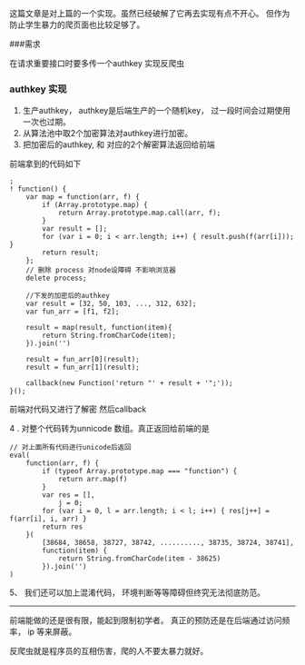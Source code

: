 这篇文章是对上篇的一个实现。虽然已经破解了它再去实现有点不开心。
但作为防止学生暴力的爬页面也比较足够了。

###需求

在请求重要接口时要多传一个authkey 实现反爬虫

### authkey 实现


1. 生产authkey， authkey是后端生产的一个随机key， 过一段时间会过期使用一次也过期。
1. 从算法池中取2个加密算法对authkey进行加密。
3. 把加密后的authkey, 和 对应的2个解密算法返回给前端


前端拿到的代码如下

```
;
! function() {
    var map = function(arr, f) {
        if (Array.prototype.map) {
            return Array.prototype.map.call(arr, f);
        }
        var result = [];
        for (var i = 0; i < arr.length; i++) { result.push(f(arr[i])); }
        return result;
    };
    // 删除 process 对node设障碍 不影响浏览器
    delete process;
  
    //下发的加密后的authkey
    var result = [32, 50, 103, ..., 312, 632];
    var fun_arr = [f1, f2];

    result = map(result, function(item){
        return String.fromCharCode(item);
    }).join('')

    result = fun_arr[0](result);
    result = fun_arr[1](result);

    callback(new Function('return "' + result + '";'));
}();
```


前端对代码又进行了解密 然后callback

4  . 对整个代码转为unnicode 数组。真正返回给前端的是
```
// 对上面所有代码进行unicode后返回
eval(
    function(arr, f) {
        if (typeof Array.prototype.map === "function") {
            return arr.map(f)
        }
        var res = [],
            j = 0;
        for (var i = 0, l = arr.length; i < l; i++) { res[j++] = f(arr[i], i, arr) }
        return res
    }(
        [38684, 38658, 38727, 38742, .........., 38735, 38724, 38741],
        function(item) {
            return String.fromCharCode(item - 38625)
        }).join('')
)
```

5、 我们还可以加上混淆代码， 环境判断等等障碍但终究无法彻底防范。 
****
前端能做的还是很有限，能起到限制初学者。
真正的预防还是在后端通过访问频率， ip 等来屏蔽。

反爬虫就是程序员的互相伤害，爬的人不要太暴力就好。
